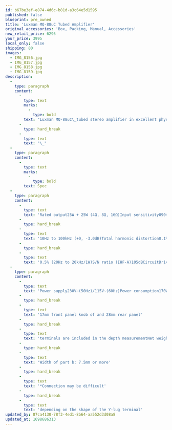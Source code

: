 ```yaml
---
id: b67be3ef-e874-4d6c-b81d-a3c64e5d1595
published: false
blueprint: pre_owned
title: 'Luxman MQ-88uC Tubed Amplifier'
original_accessories: 'Box, Packing, Manual, Accessories'
new_retail_price: 6295
your_price: 3995
local_only: false
shipping: 80
images:
  - IMG_8156.jpg
  - IMG_8157.jpg
  - IMG_8158.jpg
  - IMG_8159.jpg
description:
  -
    type: paragraph
    content:
      -
        type: text
        marks:
          -
            type: bold
        text: "Luxman MQ-88uC\_tubed stereo amplifier in excellent physical and functional condition with original box, packing and accessories. Unit is less than 6 months old and sells new for $6,295.00"
      -
        type: hard_break
      -
        type: text
        text: "\_"
  -
    type: paragraph
    content:
      -
        type: text
        marks:
          -
            type: bold
        text: Spec
  -
    type: paragraph
    content:
      -
        type: text
        text: 'Rated output25W + 25W (4Ω, 8Ω, 16Ω)Input sensitivity890mV/25Winput impedance32kΩFrequency response20Hz to 20kHz (+0, -0.5dB)'
      -
        type: hard_break
      -
        type: text
        text: '10Hz to 100kHz (+0, -3.0dB)Total harmonic distortion0.1% (1kHz/1W)'
      -
        type: hard_break
      -
        type: text
        text: '0.5% (20Hz to 20kHz/1W)S/N ratio (IHF-A)105dBCircuitDriver: Mullard, Output tubes: Triode connectionVacuum tubesECC83S×2, ECC82×2, KT88×4'
  -
    type: paragraph
    content:
      -
        type: text
        text: 'Power supply230V~(50Hz)/115V~(60Hz)Power consumption170W, 140W (under no signal)External dimensions440(W) x 184(H) x 230(D) mm'
      -
        type: hard_break
      -
        type: text
        text: '17mm front panel knob of and 28mm rear panel'
      -
        type: hard_break
      -
        type: text
        text: 'terminals are included in the depth measurementNet weight16.1kg (main unit)AccessoriesPower cableSpeaker terminal Supported Y-lug terminal dimensionWidth of part a: 14.5mm or less'
      -
        type: hard_break
      -
        type: text
        text: 'Width of part b: 7.5mm or more'
      -
        type: hard_break
      -
        type: text
        text: '*Connection may be difficult'
      -
        type: hard_break
      -
        type: text
        text: 'depending on the shape of the Y-lug terminal'
updated_by: 87ca4130-78f3-4ed1-8b64-aa552d3d08a8
updated_at: 1698686313
---
```


